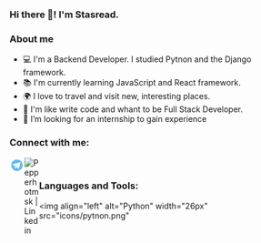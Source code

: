 ### Hi there 👋! I'm Stasread.

### About me

- 💻 I'm a Backend Developer. I studied Pytnon and the Django framework.
- 📚 I'm currently learning JavaScript and React framework.
- 🌍 I love to travel and visit new, interesting places.
- 🤩 I'm like write code and whant to be Full Stack Developer.
- 🤔 I’m looking  for an internship to gain experience

### Connect with me:
[<img align="left" alt="Pepperhotmsk | Telegram" width="26px" src="icons/telegram.jpg">][telegram]
[<img align="left" alt="Pepperhotmsk | Linkedin" width="26px" src="icons/likedin.png">][linkedin]

<br />

### Languages and Tools:

<img align="left" alt="Python" width="26px" src="icons/pytnon.png"


<br />

[telegram]:https://t.me/pepperhotmsk
[linkedin]:https://www.linkedin.com/in/stanislav-ocunev-203106238/


